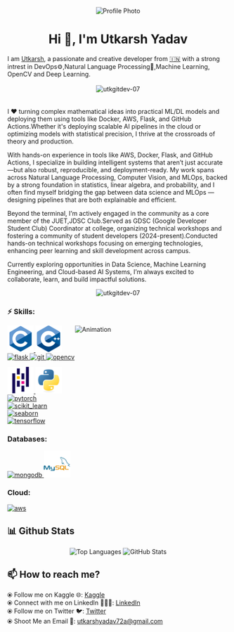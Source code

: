 <p align="center">
  <img src="https://blogger.googleusercontent.com/img/b/R29vZ2xl/AVvXsEgS9_2vjB_Xk1h39iuLtZWXqtmvr6f_ymZsNSQ25O5esdtUIYlXqV27wBf3GAIHQrjUi9CkOxOd_zZnDcfcQr3nRlLE0mO0ZoCVBBfcRkxbJFRvsoYDsfwOVz6asnRqzqj3g5gGPkkWg1IyyvELaiQyrO7BuSVkdvfhOJ9hGrlnoRklle-4IUMPXRl2ag/s1537/What-is-data-science.png" alt="Profile Photo" height="350" width="950"/>
</p>

<h1 align="center">Hi 👋, I'm Utkarsh Yadav</h1>
I am  <a href="https://utkgitdev-07.github.io/Portfolio//" target="_blank">Utkarsh</a>, a passionate and creative developer from <a href="https://en.wikipedia.org/wiki/India" target="_blank">🇮🇳</a>  with a strong intrest in DevOps⚙️,Natural Language Processing🤖,Machine Learning, OpenCV and Deep Learning.
<br><br>

<div align="center">
  <img src="https://github-readme-streak-stats.herokuapp.com/?user=utkgitdev-07&theme=dark" alt="utkgitdev-07" />
</div>
<br><br>
I ❤️ turning complex mathematical ideas into practical ML/DL models and deploying them using tools like Docker, AWS, Flask, and GitHub Actions.Whether it's deploying scalable AI pipelines in the cloud or optimizing models with statistical precision, I thrive at the crossroads of theory and production.

With hands-on experience in tools like AWS, Docker, Flask, and GitHub Actions, I specialize in building intelligent systems that aren’t just accurate—but also robust, reproducible, and deployment-ready. My work spans across Natural Language Processing, Computer Vision, and MLOps, backed by a strong foundation in statistics, linear algebra, and probability, and I often find myself bridging the gap between data science and MLOps — designing pipelines that are both explainable and efficient.

Beyond the terminal, I’m actively engaged in the community as a core member of the JUET,JDSC Club.Served as GDSC (Google Developer Student Club) Coordinator at college, organizing technical workshops and fostering a community of student developers (2024-present).Conducted hands-on technical workshops focusing on emerging technologies, enhancing peer learning and skill development across campus.

Currently exploring opportunities in Data Science, Machine Learning Engineering, and Cloud-based AI Systems, I’m always excited to collaborate, learn, and build impactful solutions.

<div align="center">
  <img src="https://komarev.com/ghpvc/?username=utkgitdev-07&label=Profile%20views&color=0e75b6&style=flat" alt="utkgitdev-07" />
</div>



<h3 align="left">⚡ Skills:</h3>
<p align="left">
  
  <!-- Add the GIF before this line -->
</p>

<p align="left">
  <!-- Enlarge the GIF here -->
  <img src="https://user-images.githubusercontent.com/74038190/212750147-854a394f-fee9-4080-9770-78a4b7ece53f.gif" alt="Animation" height="250" width="350" align="right">

 <a href="https://www.cprogramming.com/" target="_blank" rel="noreferrer">
    <img src="https://raw.githubusercontent.com/devicons/devicon/master/icons/c/c-original.svg" alt="c" width="60" height="60"/>
  </a>
  
  <a href="https://www.w3schools.com/cpp/" target="_blank" rel="noreferrer">
    <img src="https://raw.githubusercontent.com/devicons/devicon/master/icons/cplusplus/cplusplus-original.svg" alt="cplusplus" width="60" height="60"/>
  </a>
  <a href="https://flask.palletsprojects.com/" target="_blank" rel="noreferrer">
    <img src="https://encrypted-tbn0.gstatic.com/images?q=tbn:ANd9GcRBQqX699Ii1yOe0IYdJ3SmuIA8DFyIMgRKLQ&s" alt="flask" width="70" height="60"/>
  </a>
  <a href="https://git-scm.com/" target="_blank" rel="noreferrer">
    <img src="https://www.vectorlogo.zone/logos/git-scm/git-scm-icon.svg" alt="git" width="60" height="60"/>
  </a>
  <a href="https://opencv.org/" target="_blank" rel="noreferrer">
    <img src="https://www.vectorlogo.zone/logos/opencv/opencv-icon.svg" alt="opencv" width="60" height="60"/>
  </a>
</p>

<p align="left">
  <a href="https://pandas.pydata.org/" target="_blank" rel="noreferrer">
    <img src="https://raw.githubusercontent.com/devicons/devicon/2ae2a900d2f041da66e950e4d48052658d850630/icons/pandas/pandas-original.svg" alt="pandas" width="60" height="60"/>
  </a>
  <a href="https://www.python.org" target="_blank" rel="noreferrer">
    <img src="https://raw.githubusercontent.com/devicons/devicon/master/icons/python/python-original.svg" alt="python" width="60" height="60"/>
  </a>
  <a href="https://pytorch.org/" target="_blank" rel="noreferrer">
    <img src="https://www.vectorlogo.zone/logos/pytorch/pytorch-icon.svg" alt="pytorch" width="60" height="60"/>
  </a>
  <a href="https://scikit-learn.org/" target="_blank" rel="noreferrer">
    <img src="https://upload.wikimedia.org/wikipedia/commons/0/05/Scikit_learn_logo_small.svg" alt="scikit_learn" width="60" height="60"/>
  </a>
  <a href="https://seaborn.pydata.org/" target="_blank" rel="noreferrer">
    <img src="https://seaborn.pydata.org/_images/logo-mark-lightbg.svg" alt="seaborn" width="60" height="60"/>
  </a>
  <a href="https://www.tensorflow.org" target="_blank" rel="noreferrer">
    <img src="https://www.vectorlogo.zone/logos/tensorflow/tensorflow-icon.svg" alt="tensorflow" width="60" height="60"/>
  </a>
</p>




<h3 align="left">Databases:</h3>
<p align="left">
  <a href="https://www.mongodb.com/" target="_blank" rel="noreferrer"> <img src="https://raw.githubusercontent.com/itsksaurabh/itsksaurabh/master/assets/mongo.gif" alt="mongodb" width="80" height="90"/> </a>
  <a href="https://www.mysql.com/" target="_blank" rel="noreferrer"> <img src="https://raw.githubusercontent.com/devicons/devicon/master/icons/mysql/mysql-original-wordmark.svg" alt="mysql" width="60" height="60"/> </a>
</p>

<h3 align="left">Cloud:</h3>
<p align="left">
  <a href="https://aws.amazon.com" target="_blank" rel="noreferrer"> <img src="https://raw.githubusercontent.com/itsksaurabh/itsksaurabh/master/assets/aws.gif" alt="aws" width="120" height="80"/> </a>
</p>

## 📊 Github Stats

<div align="center">

  <img src="https://github-readme-stats.vercel.app/api/top-langs?username=utkgitdev-07&show_icons=true&locale=en&layout=compact&theme=dark" alt="Top Languages" width="330" height="200"/>

  <img src="https://github-readme-stats.vercel.app/api?username=utkgitdev-07&show_icons=true&locale=en&theme=dark" alt="GitHub Stats" width="455" height="200"/>

</div>



## 📫 How to reach me?
<p align="left">
⦿ Follow me on Kaggle 🌐: <a href="https://www.kaggle.com/utkarshyadav07">Kaggle</a><br>
⦿ Connect with me on LinkedIn 👨🏻‍💻: <a href="https://www.linkedin.com/in/utkarsh-yadav-9b3089252/">LinkedIn</a><br>
⦿ Follow me on Twitter 🐦: <a href="https://twitter.com/Utkarsh09134649">Twitter</a><br>
⦿ Shoot Me an Email 💌: <a href="https://mail.google.com/mail/u/0/?tab=rm&ogbl#inbox?compose=new">utkarshyadav72a@gmail.com</a><br> 
</p>
